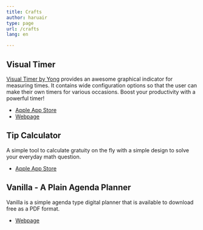 ```yaml
---
title: Crafts
author: haruair
type: page
url: /crafts
lang: en

---
```


## Visual Timer

[Visual Timer by Yong](https://apps.apple.com/app/id1458639178) provides an awesome graphical indicator for
measuring times. It contains wide configuration options so that the
user can make their own timers for various occasions. Boost your
productivity with a powerful timer!

- [Apple App Store](https://apps.apple.com/app/id1458639178)
- [Webpage](https://visualtimer.edykim.com)


## Tip Calculator

A simple tool to calculate gratuity on the fly with a simple design to
solve your everyday math question.

- [Apple App Store](https://apps.apple.com/app/id1472171816)


## Vanilla - A Plain Agenda Planner

Vanilla is a simple agenda type digital planner that is available to
download free as a PDF format.

- [Webpage](https://note.edykim.com/)

